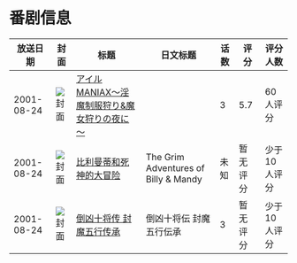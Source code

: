 # 番剧信息

|放送日期|封面|标题|日文标题|话数|评分|评分人数|
|---|---|---|---|---|---|---|
|2001-08-24|![封面](https://bangumi.tv/img/no_icon_subject.png)|[アイルMANIAX～淫魔制服狩り&魔女狩りの夜に～](https://bangumi.tv/subject/74461)||3|5.7|60人评分|
|2001-08-24|![封面](https://lain.bgm.tv/pic/cover/c/d4/e4/216370_QyV5H.jpg)|[比利曼蒂和死神的大冒险](https://bangumi.tv/subject/216370)|The Grim Adventures of Billy & Mandy|未知|暂无评分|少于10人评分|
|2001-08-24|![封面](https://lain.bgm.tv/pic/cover/c/ea/2b/222321_ckb24.jpg)|[倒凶十将传 封魔五行传承](https://bangumi.tv/subject/222321)|倒凶十将伝 封魔五行伝承|3|暂无评分|少于10人评分|
